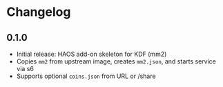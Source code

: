 # Changelog

## 0.1.0
- Initial release: HAOS add-on skeleton for KDF (mm2)
- Copies `mm2` from upstream image, creates `mm2.json`, and starts service via s6
- Supports optional `coins.json` from URL or /share
